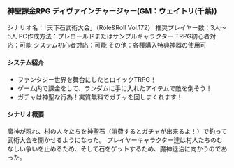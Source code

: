 ### 神聖課金RPG ディヴァインチャージャー(GM：ウェイトリ(千葉))

シナリオ名：「天下石武術大会」（Role&Roll Vol.172）
推奨プレイヤー数：3人～5人
PC作成方法：プレロールドまたはサンプルキャラクター
TRPG初心者対応：可能
システム初心者対応：可能
その他：各種購入特典神器の使用可

#### システム紹介

- ファンタジー世界を舞台にしたヒロイックTRPG！
- ゲーム内で課金をして、ランダムに手に入れたアイテムで敵を倒そう！
- ガチャは神聖な行為！実質無料でガチャを回しまくれます！

#### シナリオ概要

魔神が現れ、村の人々たちを神聖石（消費するとガチャが出来るよ！）で釣って武術大会を開かせるようになった。
プレイヤーキャラクター達は村人たちのむなしい争いを止めるため、そして石をゲットするため、魔神退治に向かうのであった。
